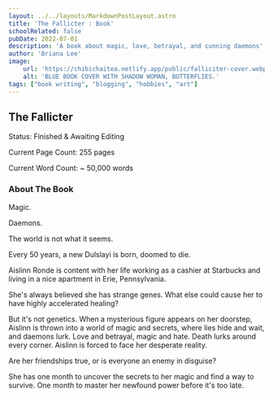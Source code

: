 ```yaml
---
layout: ../../layouts/MarkdownPostLayout.astro
title: 'The Fallicter : Book'
schoolRelated: false
pubDate: 2022-07-01
description: 'A book about magic, love, betrayal, and cunning daemons'
author: 'Briana Lee'
image:
    url: 'https://chibichaitea.netlify.app/public/falliciter-cover.webp'
    alt: 'BLUE BOOK COVER WITH SHADOW WOMAN, BUTTERFLIES.'
tags: ["book writing", "blogging", "hobbies", "art"]
---
```

## The Fallicter

Status: Finished & Awaiting Editing

Current Page Count: 255 pages

Current Word Count: ~ 50,000 words


### About The Book

Magic.

Daemons.

The world is not what it seems.


Every 50 years, a new Dulslayi is born, doomed to die.

Aislinn Ronde is content with her life working as a cashier at Starbucks and living in a nice apartment in Erie, Pennsylvania.

She's always believed she has strange genes. What else could cause her to have highly accelerated healing?

But it's not genetics. When a mysterious figure appears on her doorstep, Aislinn is thrown into a world of magic and secrets, where lies hide and wait, and daemons lurk. Love and betrayal, magic and hate. Death lurks around every corner. Aislinn is forced to face her desperate reality. 

Are her friendships true, or is everyone an enemy in disguise?

She has one month to uncover the secrets to her magic and find a way to survive. One month to master her newfound power before it's too late.